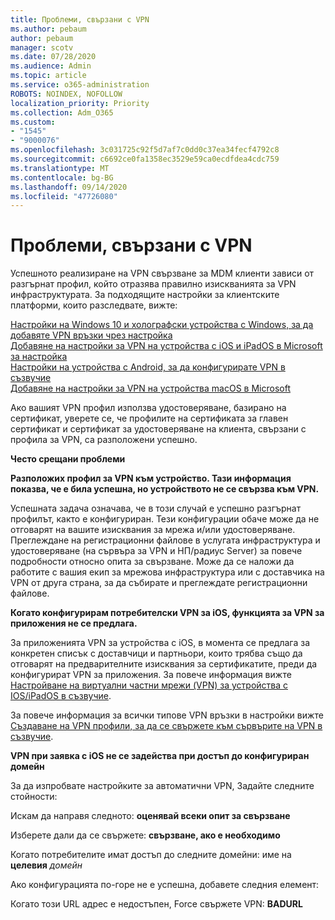 ```yaml
---
title: Проблеми, свързани с VPN
ms.author: pebaum
author: pebaum
manager: scotv
ms.date: 07/28/2020
ms.audience: Admin
ms.topic: article
ms.service: o365-administration
ROBOTS: NOINDEX, NOFOLLOW
localization_priority: Priority
ms.collection: Adm_O365
ms.custom:
- "1545"
- "9000076"
ms.openlocfilehash: 3c031725c92f5d7af7c0dd0c37ea34fecf4792c8
ms.sourcegitcommit: c6692ce0fa1358ec3529e59ca0ecdfdea4cdc759
ms.translationtype: MT
ms.contentlocale: bg-BG
ms.lasthandoff: 09/14/2020
ms.locfileid: "47726080"
---
```

# <a name="vpn-related-issues"></a>Проблеми, свързани с VPN

Успешното реализиране на VPN свързване за MDM клиенти зависи от разгърнат профил, който отразява правилно изискванията за VPN инфраструктурата. За подходящите настройки за клиентските платформи, които разследвате, вижте: 

[Настройки на Windows 10 и холографски устройства с Windows, за да добавяте VPN връзки чрез настройка](https://docs.microsoft.com/intune/vpn-settings-windows-10)  
[Добавяне на настройки за VPN на устройства с iOS и iPadOS в Microsoft за настройка](https://docs.microsoft.com/intune/vpn-settings-ios)  
[Настройки на устройства с Android, за да конфигурирате VPN в съзвучие](https://docs.microsoft.com/intune/vpn-settings-android)  
[Добавяне на настройки за VPN на устройства macOS в Microsoft](https://docs.microsoft.com/mem/intune/configuration/vpn-settings-macos)

Ако вашият VPN профил използва удостоверяване, базирано на сертификат, уверете се, че профилите на сертификата за главен сертификат и сертификат за удостоверяване на клиента, свързани с профила за VPN, са разположени успешно.

**Често срещани проблеми**

**Разположих профил за VPN към устройство. Тази информация показва, че е била успешна, но устройството не се свързва към VPN.**

Успешната задача означава, че в този случай е успешно разгърнат профилът, както е конфигуриран. Тези конфигурации обаче може да не отговарят на вашите изисквания за мрежа и/или удостоверяване. Преглеждане на регистрационни файлове в услугата инфраструктура и удостоверяване (на сървъра за VPN и НП/радиус Server) за повече подробности относно опита за свързване. Може да се наложи да работите с вашия екип за мрежова инфраструктура или с доставчика на VPN от друга страна, за да събирате и преглеждате регистрационни файлове.

**Когато конфигурирам потребителски VPN за iOS, функцията за VPN за приложения не се предлага.**

За приложенията VPN за устройства с iOS, в момента се предлага за конкретен списък с доставчици и партньори, които трябва също да отговарят на предварителните изисквания за сертификатите, преди да конфигурират VPN за приложения. За повече информация вижте [Настройване на виртуални частни мрежи (VPN) за устройства с IOS/iPadOS в съзвучие](https://docs.microsoft.com/intune/vpn-setting-configure-per-app). 

За повече информация за всички типове VPN връзки в настройки вижте [Създаване на VPN профили, за да се свържете към сървърите на VPN в съзвучие](https://docs.microsoft.com/intune/vpn-settings-configure).  

**VPN при заявка с iOS не се задейства при достъп до конфигуриран домейн**

За да изпробвате настройките за автоматични VPN, Задайте следните стойности:

Искам да направя следното: **оценявай всеки опит за свързване** 

Изберете дали да се свържете: **свързване, ако е необходимо**

Когато потребителите имат достъп до следните домейни: име на **целевия** *домейн*

Ако конфигурацията по-горе не е успешна, добавете следния елемент:

Когато този URL адрес е недостъпен, Force свържете VPN: **BADURL**